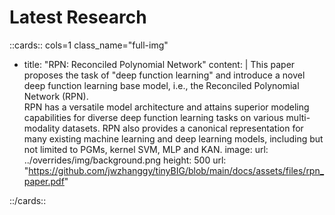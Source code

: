 # Latest Research

<style>
    .full-img .nt-card .nt-card-image img {
        height: 100%;
    }
    .full-img .nt-card .nt-card-image {
        min-height: 100%;
    }
</style>

::cards:: cols=1 class_name="full-img"

- title: "RPN: Reconciled Polynomial Network"
  content: | 
    This paper proposes the task of "deep function learning" and introduce a novel deep function learning base model,
    i.e., the Reconciled Polynomial Network (RPN).<br>
    RPN has a versatile model architecture and attains superior modeling capabilities for diverse deep function 
    learning tasks on various multi-modality datasets.
    RPN also provides a canonical representation for many existing machine learning and deep learning models, 
    including but not limited to PGMs, kernel SVM, MLP and KAN.
  image:
    url: ../overrides/img/background.png
    height: 500
  url: "https://github.com/jwzhanggy/tinyBIG/blob/main/docs/assets/files/rpn_paper.pdf"

::/cards::

<!--
## Recent Research

::cards:: cols=2

- title: Zeus
  content: Lorem ipsum dolor sit amet.
  image: ../overrides/img/background.png
  url: https://en.wikipedia.org/wiki/Zeus

- title: Athena
  content: Lorem ipsum dolor sit amet.
  image: ../assets/img/logo_white.png

- title: Poseidon
  content: Lorem ipsum dolor sit amet.
  image: ../assets/img/logo_white.png

::/cards::


## Past Research

::cards:: cols=4

- title: Zeus
  content: Lorem ipsum dolor sit amet.
  image: ../overrides/img/background.png
  url: https://en.wikipedia.org/wiki/Zeus

- title: Athena
  content: Lorem ipsum dolor sit amet.
  image: ../assets/img/logo_white.png

- title: Poseidon
  content: Lorem ipsum dolor sit amet.
  image: ../assets/img/logo_white.png

- title: Artemis
  content: Lorem ipsum dolor sit amet.
  image: ../assets/img/logo_white.png

- title: Ares
  content: Lorem ipsum dolor sit amet.
  image: ../assets/img/logo_white.png

- title: Nike
  content: Lorem ipsum dolor sit amet.
  image: ../assets/img/logo_white.png

::/cards::
-->

<!-- https://www.neoteroi.dev/mkdocs-plugins/cards/ -->